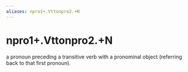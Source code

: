 ```yaml
---
aliases: npro1+.Vttonpro2.+N
---
```

# npro1+.Vttonpro2.+N

a pronoun preceding a transitive verb with a pronominal object (referring back to that first pronoun).
